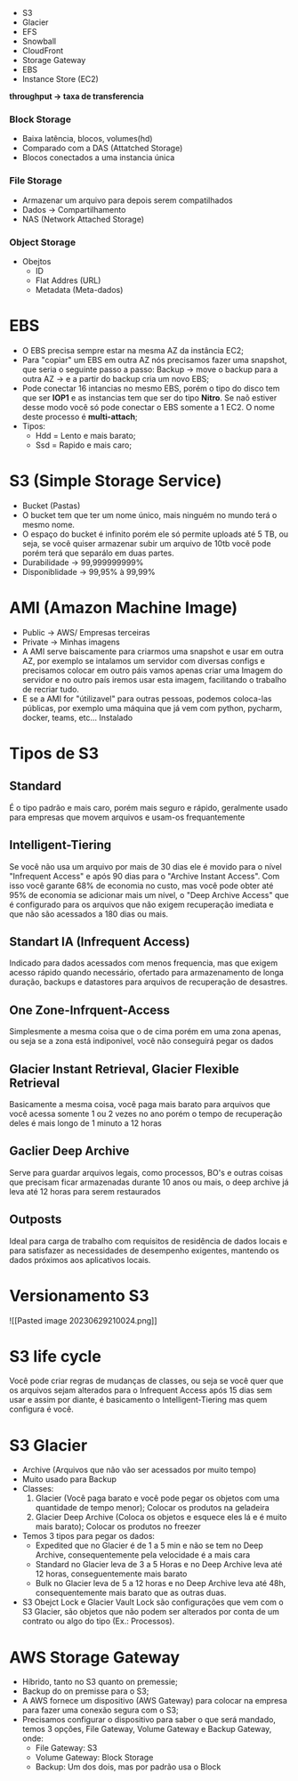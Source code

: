 
* S3
* Glacier
* EFS
* Snowball
* CloudFront
* Storage Gateway
* EBS
* Instance Store (EC2)

**throughput -> taxa de transferencia**


### Block Storage
* Baixa latência, blocos, volumes(hd)
* Comparado com a DAS (Attatched Storage)
* Blocos conectados a uma instancia única

### File Storage
* Armazenar um arquivo para depois serem compatilhados
* Dados -> Compartilhamento
* NAS (Network Attached Storage)

### Object Storage
* Obejtos
	* ID
	* Flat Addres (URL)
	* Metadata (Meta-dados)


# EBS
* O EBS precisa sempre estar na mesma AZ da instância EC2;
* Para "copiar" um EBS em outra AZ nós precisamos fazer uma snapshot, que seria o seguinte passo a passo: Backup -> move o backup para a outra AZ -> e a partir do backup cria um novo EBS;
* Pode conectar 16 intancias no mesmo EBS, porém o tipo do disco tem que ser **IOP1** e as instancias tem que ser do tipo **Nitro**. Se naõ estiver desse modo você só pode conectar o EBS somente a 1 EC2. O nome deste processo é **multi-attach**;
* Tipos:
	* Hdd = Lento e mais barato;
	* Ssd = Rapido e mais caro;

# S3 (Simple Storage Service)
* Bucket (Pastas)
* O bucket tem que ter um nome único, mais ninguém no mundo terá o mesmo nome.
* O espaço do bucket é infinito porém ele só permite uploads até 5 TB, ou seja, se você quiser armazenar subir um arquivo de 10tb você pode porém terá que separálo em duas partes.
* Durabilidade -> 99,999999999%
* Disponiblidade -> 99,95% à 99,99%


# AMI (Amazon Machine Image)
* Public -> AWS/ Empresas terceiras
* Private -> Minhas imagens
* A AMI serve baiscamente para criarmos uma snapshot e usar em outra AZ, por exemplo se intalamos um servidor com diversas configs e precisamos colocar em outro páis vamos apenas criar uma Imagem do servidor e no outro país iremos usar esta imagem, facilitando o trabalho de recriar tudo.
* E se a AMI for "útilizavel" para outras pessoas, podemos coloca-las públicas, por exemplo uma máquina que já vem com python, pycharm, docker, teams, etc... Instalado

# Tipos de S3
## Standard
É o tipo padrão e mais caro, porém mais seguro e rápido, geralmente usado para empresas que movem arquivos e usam-os frequantemente
## Intelligent-Tiering
Se você não usa um arquivo por mais de 30 dias ele é movido para o nível "Infrequent Access" e após 90 dias para o "Archive Instant Access". Com isso você garante 68% de economia no custo, mas você pode obter até 95% de economia se adicionar mais um nível, o "Deep Archive Access" que é configurado para os arquivos que não exigem recuperação imediata e que não são acessados a 180 dias ou mais. 
## Standart IA (Infrequent Access)
Indicado para dados acessados com menos frequencia, mas que exigem acesso rápido quando necessário, ofertado para armazenamento de longa duração, backups e datastores para arquivos de recuperação de desastres.
## One Zone-Infrquent-Access
Simplesmente a mesma coisa que o de cima porém em uma zona apenas, ou seja se a zona está indiponivel, você não conseguirá pegar os dados
## Glacier Instant Retrieval, Glacier Flexible Retrieval
Basicamente a mesma coisa, você paga mais barato para arquivos que você acessa somente 1 ou 2 vezes no ano porém o tempo de recuperação deles é mais longo de 1 minuto a 12 horas
## Gaclier Deep Archive
Serve para guardar arquivos legais, como processos, BO's e outras coisas que precisam ficar armazenadas durante 10 anos ou mais, o deep archive já leva até 12 horas para serem restaurados
## Outposts
Ideal para carga de trabalho com requisitos de residência de dados locais e para satisfazer as necessidades de desempenho exigentes, mantendo os dados próximos aos aplicativos locais.


# Versionamento S3
![[Pasted image 20230629210024.png]]


# S3 life cycle
Você pode criar regras de mudanças de classes, ou seja se você quer que os arquivos sejam alterados para o Infrequent Access após 15 dias sem usar e assim por diante, é basicamento o Intelligent-Tiering mas quem configura é você.

# S3 Glacier
* Archive (Arquivos que não vão ser acessados por muito tempo)
* Muito usado para Backup
* Classes:
	1. Glacier (Você paga barato e você pode pegar os objetos com uma quantidade de tempo menor); Colocar os produtos na geladeira
	2. Glacier Deep Archive (Coloca os objetos e esquece eles lá e é muito mais barato); Colocar os produtos no freezer
* Temos 3 tipos para pegar os dados:
	* Expedited que no Glacier é de 1 a 5 min e não se tem no Deep Archive, consequentemente pela velocidade é a mais cara
	* Standard no Glacier leva de 3 a 5 Horas e no Deep Archive leva até 12 horas, conseguentemente mais barato
	* Bulk no Glacier leva de 5 a 12 horas e no Deep Archive leva até 48h, consequentemente mais barato que as outras duas.
* S3 Obejct Lock e Glacier Vault Lock são configurações que vem com o S3 Glacier, são objetos que não podem ser alterados por conta de um contrato ou algo do tipo (Ex.: Processos).

# AWS Storage Gateway
* Híbrido, tanto no S3 quanto on premessie;
* Backup do on premisse para o S3;
* A AWS fornece um dispositivo (AWS Gateway) para colocar na empresa para fazer uma conexão segura com o S3;
* Precisamos configurar o dispositivo para saber o que será mandado, temos 3 opções, File Gateway, Volume Gateway e Backup Gateway, onde:
	* File Gateway: S3
	* Volume Gateway: Block Storage
	* Backup: Um dos dois, mas por padrão usa o Block